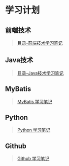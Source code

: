 # 学习计划
## 前端技术

> [目录-前端技术学习笔记](https://github.com/coolhwm/learning-front-end-dev)

## Java技术

> [目录-Java技术学习笔记](https://github.com/coolhwm/learning-java)

## MyBatis
> [MyBatis 学习笔记](https://github.com/coolhwm/learning-index/tree/master/doc/mybatis)

## Python

> [Python 学习笔记](https://github.com/coolhwm/learning-index/tree/master/doc/python)

## Github

> [Github 学习笔记](https://github.com/coolhwm/learning-index/tree/master/doc/github)

